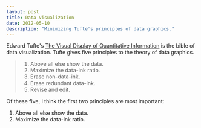 ```yaml
---
layout: post
title: Data Visualization
date: 2012-05-10
description: "Minimizing Tufte's principles of data graphics."
---
```


Edward Tufte's [The Visual Display of Quantitative Information][1] is
the bible of data visualization.  Tufte gives five principles to the
theory of data graphics.

> 1. Above all else show the data.
> 2. Maximize the data-ink ratio.
> 3. Erase non-data-ink.
> 4. Erase redundant data-ink.
> 5. Revise and edit.

Of these five, I think the first two principles are most important:

1. Above all else show the data.
2. Maximize the data-ink ratio.

[1]: http://www.edwardtufte.com/tufte/books_vdqi
